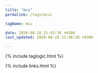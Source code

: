 ```yaml
---
title: "mcu"
permalink: /tags/mcu/

tagName: mcu

date: 2020-08-28 21:43:36 +0300
last_updated: 2020-08-28 21:48:20 +0300

---
```


{% include taglogic.html %}

{% include links.html %}
